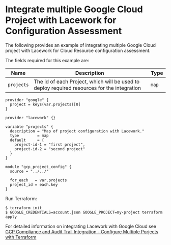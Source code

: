 # Integrate multiple Google Cloud Project with Lacework for Configuration Assessment
The following provides an example of integrating multiple Google Cloud project with Lacework for Cloud Resource configuration assessment.

The fields required for this example are:

| Name       | Description                                                                                 | Type     |
|------------|---------------------------------------------------------------------------------------------|----------|
| `projects` | The id of each Project, which will be used to deploy required resources for the integration | `map` |


```hcl
provider "google" {
  project = keys(var.projects)[0]
}

provider "lacework" {}

variable "projects" {
  description = "Map of project configuration with Lacework."
  type        = map
  default     = {
    project-id-1 = "first project",
    project-id-2 = "second project"
  }
}

module "gcp_project_config" {
  source = "../../"

  for_each   = var.projects
  project_id = each.key
}
```

Run Terraform:
```
$ terraform init
$ GOOGLE_CREDENTIALS=account.json GOOGLE_PROJECT=my-project terraform apply
```

For detailed information on integrating Lacework with Google Cloud see [GCP Compliance and Audit Trail Integration - Configure Multiple Porjects with Terraform](https://docs.lacework.com/onboarding/gcp-compliance-and-audit-log-integration-terraform-using-google-cloud-shell#configure-multiple-projects-with-terraform)
